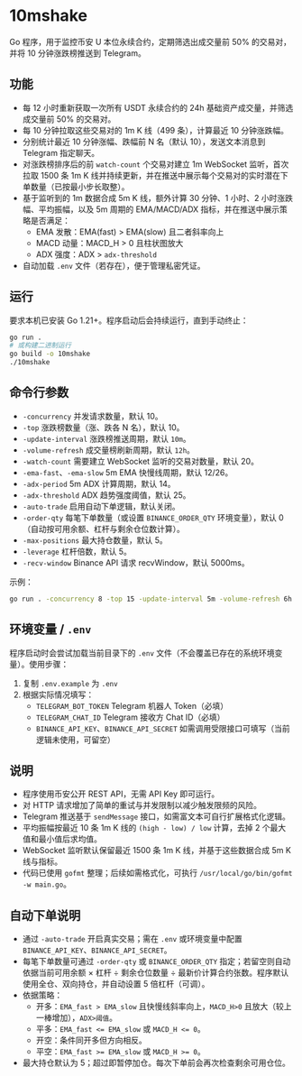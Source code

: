 # 10mshake

Go 程序，用于监控币安 U 本位永续合约，定期筛选出成交量前 50% 的交易对，并将 10 分钟涨跌榜推送到 Telegram。

## 功能

- 每 12 小时重新获取一次所有 USDT 永续合约的 24h 基础资产成交量，并筛选成交量前 50% 的交易对。
- 每 10 分钟拉取这些交易对的 1m K 线（499 条），计算最近 10 分钟涨跌幅。
- 分别统计最近 10 分钟涨幅、跌幅前 N 名（默认 10），发送文本消息到 Telegram 指定聊天。
- 对涨跌榜排序后的前 `watch-count` 个交易对建立 1m WebSocket 监听，首次拉取 1500 条 1m K 线并持续更新，并在推送中展示每个交易对的实时潜在下单数量（已按最小步长取整）。
- 基于监听到的 1m 数据合成 5m K 线，额外计算 30 分钟、1 小时、2 小时涨跌幅、平均振幅，以及 5m 周期的 EMA/MACD/ADX 指标，并在推送中展示策略是否满足：
  - EMA 发散：EMA(fast) > EMA(slow) 且二者斜率向上
  - MACD 动量：MACD_H > 0 且柱状图放大
  - ADX 强度：ADX > `adx-threshold`
- 自动加载 `.env` 文件（若存在），便于管理私密凭证。

## 运行

要求本机已安装 Go 1.21+。程序启动后会持续运行，直到手动终止：

```bash
go run .
# 或构建二进制运行
go build -o 10mshake
./10mshake
```

## 命令行参数

- `-concurrency` 并发请求数量，默认 10。
- `-top` 涨跌榜数量（涨、跌各 N 名），默认 10。
- `-update-interval` 涨跌榜推送周期，默认 `10m`。
- `-volume-refresh` 成交量榜刷新周期，默认 `12h`。
- `-watch-count` 需要建立 WebSocket 监听的交易对数量，默认 20。
- `-ema-fast`、`-ema-slow` 5m EMA 快慢线周期，默认 12/26。
- `-adx-period` 5m ADX 计算周期，默认 14。
- `-adx-threshold` ADX 趋势强度阈值，默认 25。
- `-auto-trade` 启用自动下单逻辑，默认关闭。
- `-order-qty` 每笔下单数量（或设置 `BINANCE_ORDER_QTY` 环境变量），默认 0（自动按可用余额、杠杆与剩余仓位数计算）。
- `-max-positions` 最大持仓数量，默认 5。
- `-leverage` 杠杆倍数，默认 5。
- `-recv-window` Binance API 请求 recvWindow，默认 5000ms。

示例：

```bash
go run . -concurrency 8 -top 15 -update-interval 5m -volume-refresh 6h
```

## 环境变量 / `.env`

程序启动时会尝试加载当前目录下的 `.env` 文件（不会覆盖已存在的系统环境变量）。使用步骤：

1. 复制 `.env.example` 为 `.env`
2. 根据实际情况填写：
   - `TELEGRAM_BOT_TOKEN` Telegram 机器人 Token（必填）
   - `TELEGRAM_CHAT_ID` Telegram 接收方 Chat ID（必填）
   - `BINANCE_API_KEY`、`BINANCE_API_SECRET` 如需调用受限接口可填写（当前逻辑未使用，可留空）

## 说明

- 程序使用币安公开 REST API，无需 API Key 即可运行。
- 对 HTTP 请求增加了简单的重试与并发限制以减少触发限频的风险。
- Telegram 推送基于 `sendMessage` 接口，如需富文本可自行扩展格式化逻辑。
- 平均振幅按最近 10 条 1m K 线的 `(high - low) / low` 计算，去掉 2 个最大值和最小值后求均值。
- WebSocket 监听默认保留最近 1500 条 1m K 线，并基于这些数据合成 5m K 线与指标。
- 代码已使用 `gofmt` 整理；后续如需格式化，可执行 `/usr/local/go/bin/gofmt -w main.go`。

## 自动下单说明

- 通过 `-auto-trade` 开启真实交易；需在 `.env` 或环境变量中配置 `BINANCE_API_KEY`、`BINANCE_API_SECRET`。
- 每笔下单数量可通过 `-order-qty` 或 `BINANCE_ORDER_QTY` 指定；若留空则自动依据当前可用余额 × 杠杆 ÷ 剩余仓位数量 ÷ 最新价计算合约张数。程序默认使用全仓、双向持仓，并自动设置 5 倍杠杆（可调）。
- 依据策略：
  - 开多：`EMA_fast > EMA_slow` 且快慢线斜率向上，`MACD_H>0` 且放大（较上一棒增加），`ADX>阈值`。
  - 平多：`EMA_fast <= EMA_slow` 或 `MACD_H <= 0`。
  - 开空：条件同开多但方向相反。
  - 平空：`EMA_fast >= EMA_slow` 或 `MACD_H >= 0`。
- 最大持仓默认为 5；超过即暂停加仓。每次下单前会再次检查剩余可用仓位。
